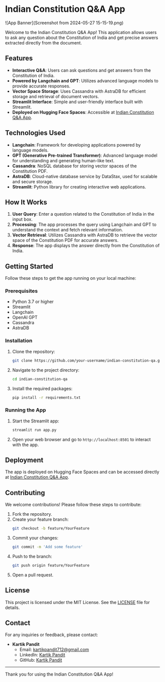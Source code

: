 # Indian Constitution Q&A App

![App Banner](Screenshot from 2024-05-27 15-15-19.png)

Welcome to the Indian Constitution Q&A App! This application allows users to ask any question about the Constitution of India and get precise answers extracted directly from the document.

## Features

- **Interactive Q&A**: Users can ask questions and get answers from the Constitution of India.
- **Powered by Langchain and GPT**: Utilizes advanced language models to provide accurate responses.
- **Vector Space Storage**: Uses Cassandra with AstraDB for efficient storage and retrieval of document vectors.
- **Streamlit Interface**: Simple and user-friendly interface built with Streamlit.
- **Deployed on Hugging Face Spaces**: Accessible at [Indian Constitution Q&A App](https://huggingface.co/spaces/Amitprataprana/IndianConstituionQ-ALangchain).

## Technologies Used

- **Langchain**: Framework for developing applications powered by language models.
- **GPT (Generative Pre-trained Transformer)**: Advanced language model for understanding and generating human-like text.
- **Cassandra**: NoSQL database for storing vector spaces of the Constitution PDF.
- **AstraDB**: Cloud-native database service by DataStax, used for scalable and secure storage.
- **Streamlit**: Python library for creating interactive web applications.

## How It Works

1. **User Query**: Enter a question related to the Constitution of India in the input box.
2. **Processing**: The app processes the query using Langchain and GPT to understand the context and fetch relevant information.
3. **Vector Retrieval**: Utilizes Cassandra with AstraDB to retrieve the vector space of the Constitution PDF for accurate answers.
4. **Response**: The app displays the answer directly from the Constitution of India.

## Getting Started

Follow these steps to get the app running on your local machine:

### Prerequisites

- Python 3.7 or higher
- Streamlit
- Langchain
- OpenAI GPT
- Cassandra
- AstraDB

### Installation

1. Clone the repository:
    ```sh
    git clone https://github.com/your-username/indian-constitution-qa.git
    ```
2. Navigate to the project directory:
    ```sh
    cd indian-constitution-qa
    ```
3. Install the required packages:
    ```sh
    pip install -r requirements.txt
    ```

### Running the App

1. Start the Streamlit app:
    ```sh
    streamlit run app.py
    ```
2. Open your web browser and go to `http://localhost:8501` to interact with the app.

## Deployment

The app is deployed on Hugging Face Spaces and can be accessed directly at [Indian Constitution Q&A App](https://huggingface.co/spaces/Amitprataprana/IndianConstituionQ-ALangchain).

## Contributing

We welcome contributions! Please follow these steps to contribute:

1. Fork the repository.
2. Create your feature branch:
    ```sh
    git checkout -b feature/YourFeature
    ```
3. Commit your changes:
    ```sh
    git commit -m 'Add some feature'
    ```
4. Push to the branch:
    ```sh
    git push origin feature/YourFeature
    ```
5. Open a pull request.

## License

This project is licensed under the MIT License. See the [LICENSE](LICENSE) file for details.

## Contact

For any inquiries or feedback, please contact:

- **Kartik Pandit**
  - Email: kartikpandit712@gmail.com
  - LinkedIn: [Kartik Pandit](https://www.linkedin.com/in/kartikp7/)
  - GitHub: [Kartik Pandit](https://github.com/kartikpandit712)

---

Thank you for using the Indian Constitution Q&A App!
